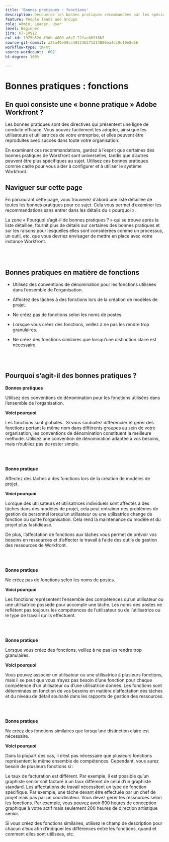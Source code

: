 ```yaml
---
title: 'Bonnes pratiques : fonctions'
description: Découvrez les bonnes pratiques recommandées par les spécialistes Adobe Workfront en matière de configuration, de gestion et d'utilisation des fonctions dans Workfront.
feature: People Teams and Groups
role: Admin, Leader, User
level: Beginner
jira: KT-10912
exl-id: 1975b52d-f3db-4800-a6e7-72faeb8916b7
source-git-commit: a25a49e59ca483246271214886ea4dc9c10e8d66
workflow-type: tm+mt
source-wordcount: '602'
ht-degree: 100%

---
```


# Bonnes pratiques : fonctions

## En quoi consiste une « bonne pratique » Adobe Workfront ?

Les bonnes pratiques sont des directives qui présentent une ligne de conduite efficace. Vous pouvez facilement les adopter, ainsi que les utilisateurs et utilisatrices de votre entreprise, et elles peuvent être reproduites avec succès dans toute votre organisation.

En examinant ces recommandations, gardez à l’esprit que certaines des bonnes pratiques de Workfront sont universelles, tandis que d’autres peuvent être plus spécifiques au sujet. Utilisez ces bonnes pratiques comme cadre pour vous aider à configurer et à utiliser le système Workfront.

## Naviguer sur cette page

En parcourant cette page, vous trouverez d’abord une liste détaillée de toutes les bonnes pratiques pour ce sujet. Cela vous permet d’examiner les recommandations sans entrer dans les détails du « pourquoi ».

La zone « Pourquoi s’agit-il de bonnes pratiques ? » qui se trouve après la liste détaillée, fournit plus de détails sur certaines des bonnes pratiques et sur les raisons pour lesquelles elles sont considérées comme un processus, un outil, etc. que vous devriez envisager de mettre en place avec votre instance Workfront.

</br>
</br>

## Bonnes pratiques en matière de fonctions

* Utilisez des conventions de dénomination pour les fonctions utilisées dans l’ensemble de l’organisation.

* Affectez des tâches à des fonctions lors de la création de modèles de projet.

* Ne créez pas de fonctions selon les noms de postes.

* Lorsque vous créez des fonctions, veillez à ne pas les rendre trop granulaires.

* Ne créez des fonctions similaires que lorsqu’une distinction claire est nécessaire.

</br>
</br>

## Pourquoi s’agit-il des bonnes pratiques ?

**Bonnes pratiques**

Utilisez des conventions de dénomination pour les fonctions utilisées dans l’ensemble de l’organisation.

**Voici pourquoi**

Les fonctions sont globales.  Si vous souhaitez différencier et gérer des fonctions portant le même nom dans différents groupes au sein de votre organisation, les conventions de dénomination constituent la meilleure méthode. Utilisez une convention de dénomination adaptée à vos besoins, mais n’oubliez pas de rester simple.

</br>
</br>

**Bonne pratique**

Affectez des tâches à des fonctions lors de la création de modèles de projet.

**Voici pourquoi**

Lorsque des utilisateurs et utilisatrices individuels sont affectés à des tâches dans des modèles de projet, cela peut entraîner des problèmes de gestion de personnel lorsqu’un utilisateur ou une utilisatrice change de fonction ou quitte l’organisation. Cela rend la maintenance du modèle et du projet plus fastidieuse.

De plus, l’affectation de fonctions aux tâches vous permet de prévoir vos besoins en ressources et d’affecter le travail à l’aide des outils de gestion des ressources de Workfront.

</br>
</br>

**Bonne pratique**

Ne créez pas de fonctions selon les noms de postes.

**Voici pourquoi**

Les fonctions représentent l’ensemble des compétences qu’un utilisateur ou une utilisatrice possède pour accomplir une tâche. Les noms des postes ne reflètent pas toujours les compétences de l’utilisateur ou de l’utilisatrice ou le type de travail qu’ils effectuent.

</br>
</br>

**Bonne pratique**

Lorsque vous créez des fonctions, veillez à ne pas les rendre trop granulaires.

**Voici pourquoi**

Vous pouvez associer un utilisateur ou une utilisatrice à plusieurs fonctions, mais il se peut que vous n’ayez pas besoin d’une fonction pour chaque compétence d’un utilisateur ou d’une utilisatrice donnés. Les fonctions sont déterminées en fonction de vos besoins en matière d’affectation des tâches et du niveau de détail souhaité dans les rapports de gestion des ressources.

</br>
</br>

**Bonne pratique**

Ne créez des fonctions similaires que lorsqu’une distinction claire est nécessaire.

**Voici pourquoi**

Dans la plupart des cas, il n’est pas nécessaire que plusieurs fonctions représentent le même ensemble de compétences. Cependant, vous aurez besoin de plusieurs fonctions si :

Le taux de facturation est différent. Par exemple, il est possible qu’un graphiste senior soit facturé à un taux différent de celui d’un graphiste standard.
Les affectations de travail nécessitent un type de fonction spécifique. Par exemple, une tâche devant être effectuée par un chef de projet mais pas par un coordinateur.
Vous devez gérer les ressources selon les fonctions. Par exemple, vous pouvez avoir 600 heures de conception graphique à votre actif mais seulement 200 heures de direction artistique senior.


Si vous créez des fonctions similaires, utilisez le champ de description pour chacun d’eux afin d’indiquer les différences entre les fonctions, quand et comment elles sont utilisées, etc.
